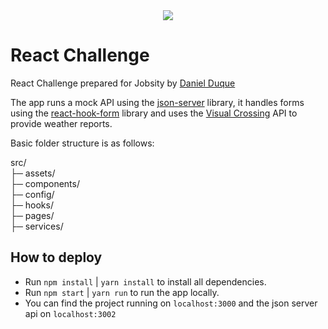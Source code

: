 <div align="center">
    <img src="https://raw.githubusercontent.com/Jobsity/ReactChallenge/main/src/assets/jobsity_logo_small.png"/>
</div>

# React Challenge

React Challenge prepared for Jobsity by [Daniel Duque](mailto:duque@outlook.com)

The app runs a mock API using the [json-server](https://www.npmjs.com/package/json-server) library, it handles forms using the [react-hook-form](https://www.npmjs.com/package/react-hook-form) library and uses the [Visual Crossing](https://www.visualcrossing.com/) API to provide weather reports.

Basic folder structure is as follows:

src/  
├─ assets/  
├─ components/  
├─ config/  
├─ hooks/  
├─ pages/  
├─ services/  

## How to deploy

 - Run `npm install` | `yarn install` to install all dependencies.
 - Run `npm start`   | `yarn run` to run the app locally.
 - You can find the project running on `localhost:3000` and the json server api on `localhost:3002`
